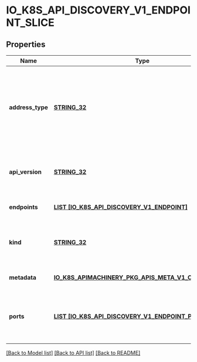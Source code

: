 # IO_K8S_API_DISCOVERY_V1_ENDPOINT_SLICE

## Properties
Name | Type | Description | Notes
------------ | ------------- | ------------- | -------------
**address_type** | [**STRING_32**](STRING_32.md) | addressType specifies the type of address carried by this EndpointSlice. All addresses in this slice must be the same type. This field is immutable after creation. The following address types are currently supported: * IPv4: Represents an IPv4 Address. * IPv6: Represents an IPv6 Address. * FQDN: Represents a Fully Qualified Domain Name.  Possible enum values:  - &#x60;\&quot;FQDN\&quot;&#x60; represents a FQDN.  - &#x60;\&quot;IPv4\&quot;&#x60; represents an IPv4 Address.  - &#x60;\&quot;IPv6\&quot;&#x60; represents an IPv6 Address. | [default to null]
**api_version** | [**STRING_32**](STRING_32.md) | APIVersion defines the versioned schema of this representation of an object. Servers should convert recognized schemas to the latest internal value, and may reject unrecognized values. More info: https://git.k8s.io/community/contributors/devel/sig-architecture/api-conventions.md#resources | [optional] [default to null]
**endpoints** | [**LIST [IO_K8S_API_DISCOVERY_V1_ENDPOINT]**](io.k8s.api.discovery.v1.Endpoint.md) | endpoints is a list of unique endpoints in this slice. Each slice may include a maximum of 1000 endpoints. | [default to null]
**kind** | [**STRING_32**](STRING_32.md) | Kind is a string value representing the REST resource this object represents. Servers may infer this from the endpoint the client submits requests to. Cannot be updated. In CamelCase. More info: https://git.k8s.io/community/contributors/devel/sig-architecture/api-conventions.md#types-kinds | [optional] [default to null]
**metadata** | [**IO_K8S_APIMACHINERY_PKG_APIS_META_V1_OBJECT_META**](io.k8s.apimachinery.pkg.apis.meta.v1.ObjectMeta.md) |  | [optional] [default to null]
**ports** | [**LIST [IO_K8S_API_DISCOVERY_V1_ENDPOINT_PORT]**](io.k8s.api.discovery.v1.EndpointPort.md) | ports specifies the list of network ports exposed by each endpoint in this slice. Each port must have a unique name. When ports is empty, it indicates that there are no defined ports. When a port is defined with a nil port value, it indicates \&quot;all ports\&quot;. Each slice may include a maximum of 100 ports. | [optional] [default to null]

[[Back to Model list]](../README.md#documentation-for-models) [[Back to API list]](../README.md#documentation-for-api-endpoints) [[Back to README]](../README.md)



